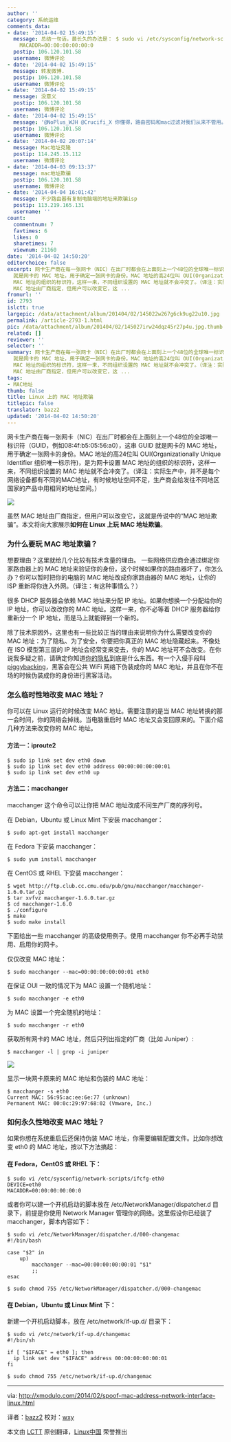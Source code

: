 ```yaml
---
author: ''
category: 系统运维
comments_data:
- date: '2014-04-02 15:49:15'
  message: 总结一句话，最长久的办法是： $ sudo vi /etc/sysconfig/network-scripts/ifcfg-eth0 DEVICE=eth0
    MACADDR=00:00:00:00:00:0
  postip: 106.120.101.58
  username: 微博评论
- date: '2014-04-02 15:49:15'
  message: 转发微博.
  postip: 106.120.101.58
  username: 微博评论
- date: '2014-04-02 15:49:15'
  message: 没意义
  postip: 106.120.101.58
  username: 微博评论
- date: '2014-04-02 15:49:15'
  message: '@NoPlus_WJH @Crucifi_X 你懂得，路由密码和mac过滤对我们从来不管用。'
  postip: 106.120.101.58
  username: 微博评论
- date: '2014-04-02 20:07:14'
  message: Mac地址克隆
  postip: 114.245.15.112
  username: 微博评论
- date: '2014-04-03 09:13:37'
  message: mac地址欺骗
  postip: 106.120.101.58
  username: 微博评论
- date: '2014-04-04 16:01:42'
  message: 不少路由器有复制电脑端的地址来欺骗isp
  postip: 113.219.165.131
  username: ''
count:
  commentnum: 7
  favtimes: 6
  likes: 0
  sharetimes: 7
  viewnum: 21160
date: '2014-04-02 14:50:20'
editorchoice: false
excerpt: 网卡生产商在每一张网卡（NIC）在出厂时都会在上面刻上一个48位的全球唯一标识符（GUID，例如08:4f:b5:05:56:a0），这串 GUID
  就是网卡的 MAC 地址，用于确定一张网卡的身份。MAC 地址的高24位叫 OUI(Organizationally Unique Identifier 组织唯一标示符)，是为网卡设置
  MAC 地址的组织的标识符，这样一来，不同组织设置的 MAC 地址就不会冲突了。（译注：实际生产中，并不是每个网络设备都有不同的MAC地址，有时候地址空间不足，生产商会给发往不同地区国家的产品中用相同的地址空间。）  虽然
  MAC 地址由厂商指定，但用户可以改变它，这 ...
fromurl: ''
id: 2793
islctt: true
largepic: /data/attachment/album/201404/02/145022w267g6ck9ug22u10.jpg
permalink: /article-2793-1.html
pic: /data/attachment/album/201404/02/145027irw24dqz45r27p4u.jpg.thumb.jpg
related: []
reviewer: ''
selector: ''
summary: 网卡生产商在每一张网卡（NIC）在出厂时都会在上面刻上一个48位的全球唯一标识符（GUID，例如08:4f:b5:05:56:a0），这串 GUID
  就是网卡的 MAC 地址，用于确定一张网卡的身份。MAC 地址的高24位叫 OUI(Organizationally Unique Identifier 组织唯一标示符)，是为网卡设置
  MAC 地址的组织的标识符，这样一来，不同组织设置的 MAC 地址就不会冲突了。（译注：实际生产中，并不是每个网络设备都有不同的MAC地址，有时候地址空间不足，生产商会给发往不同地区国家的产品中用相同的地址空间。）  虽然
  MAC 地址由厂商指定，但用户可以改变它，这 ...
tags:
- MAC地址
thumb: false
title: Linux 上的 MAC 地址欺骗
titlepic: false
translator: bazz2
updated: '2014-04-02 14:50:20'
---
```


网卡生产商在每一张网卡（NIC）在出厂时都会在上面刻上一个48位的全球唯一标识符（GUID，例如08:4f:b5:05:56:a0），这串 GUID 就是网卡的 MAC 地址，用于确定一张网卡的身份。MAC 地址的高24位叫 OUI(Organizationally Unique Identifier 组织唯一标示符)，是为网卡设置 MAC 地址的组织的标识符，这样一来，不同组织设置的 MAC 地址就不会冲突了。（译注：实际生产中，并不是每个网络设备都有不同的MAC地址，有时候地址空间不足，生产商会给发往不同地区国家的产品中用相同的地址空间。）


![](/data/attachment/album/201404/02/145022w267g6ck9ug22u10.jpg)


虽然 MAC 地址由厂商指定，但用户可以改变它，这就是传说中的“MAC 地址欺骗”。本文将向大家展示**如何在 Linux 上玩 MAC 地址欺骗**。


### 为什么要玩 MAC 地址欺骗？


想要理由？这里就给几个比较有技术含量的理由。 一些网络供应商会通过绑定你家路由器上的 MAC 地址来验证你的身份，这个时候如果你的路由器坏了，你怎么办？你可以暂时把你的电脑的 MAC 地址改成你家路由器的 MAC 地址，让你的 ISP 重新将你连入外网。（译注：有这种事情么？）


很多 DHCP 服务器会依赖 MAC 地址来分配 IP 地址。如果你想换一个分配给你的 IP 地址，你可以改改你的 MAC 地址。这样一来，你不必等着 DHCP 服务器给你重新分一个 IP 地址，而是马上就能得到一个新的。


除了技术原因外，这里也有一些比较正当的理由来说明你为什么需要改变你的 MAC 地址：为了隐私、为了安全，你要把你真正的 MAC 地址隐藏起来。不像处在 ISO 模型第三层的 IP 地址会经常变来变去，你的 MAC 地址可不会改变。在你说我多疑之前，请确定你知道[你的隐私](http://www.identityblog.com/?p=1131)到底是什么东西。有一个入侵手段叫 [piggybacking](http://en.wikipedia.org/wiki/Piggybacking_(Internet_access))，黑客会在公共 WiFi 网络下伪装成你的 MAC 地址，并且在你不在场的时候伪装成你的身份进行黑客活动。


### 怎么临时性地改变 MAC 地址？


你可以在 Linux 运行的时候改变 MAC 地址。需要注意的是当 MAC 地址转换的那一会时间，你的网络会掉线。当电脑重启时 MAC 地址又会变回原来的。下面介绍几种方法来改变你的 MAC 地址。


#### 方法一：iproute2



```
$ sudo ip link set dev eth0 down
$ sudo ip link set dev eth0 address 00:00:00:00:00:01
$ sudo ip link set dev eth0 up 

```

#### 方法二：macchanger


macchanger 这个命令可以让你把 MAC 地址改成不同生产厂商的序列号。


在 Debian，Ubuntu 或 Linux Mint 下安装 macchanger：



```
$ sudo apt-get install macchanger 

```

在 Fedora 下安装 macchanger：



```
$ sudo yum install macchanger 

```

在 CentOS 或 RHEL 下安装 macchanger：



```
$ wget http://ftp.club.cc.cmu.edu/pub/gnu/macchanger/macchanger-1.6.0.tar.gz
$ tar xvfvz macchanger-1.6.0.tar.gz
$ cd macchanger-1.6.0 
$ ./configure
$ make
$ sudo make install 

```

下面给出一些 macchanger 的高级使用例子。使用 macchanger 你不必再手动禁用、启用你的网卡。


仅仅改变 MAC 地址：



```
$ sudo macchanger --mac=00:00:00:00:00:01 eth0 

```

在保证 OUI 一致的情况下为 MAC 设置一个随机地址：



```
$ sudo macchanger -e eth0 

```

为 MAC 设置一个完全随机的地址：



```
$ sudo macchanger -r eth0 

```

获取所有网卡的 MAC 地址，然后只列出指定的厂商（比如 Juniper）:



```
$ macchanger -l | grep -i juniper 

```

![](/data/attachment/album/201404/02/145027irw24dqz45r27p4u.jpg)


显示一块网卡原来的 MAC 地址和伪装的 MAC 地址：



```
$ macchanger -s eth0  
Current MAC: 56:95:ac:ee:6e:77 (unknown)   
Permanent MAC: 00:0c:29:97:68:02 (Vmware, Inc.)
```

### 如何永久性地改变 MAC 地址？


如果你想在系统重启后还保持伪装 MAC 地址，你需要编辑配置文件。比如你想改变 eth0 的 MAC 地址，按以下方法搞起：


#### 在 Fedora，CentOS 或 RHEL 下：



```
$ sudo vi /etc/sysconfig/network-scripts/ifcfg-eth0
DEVICE=eth0
MACADDR=00:00:00:00:00:0
```

或者你可以建一个开机启动的脚本放在 /etc/NetworkManager/dispatcher.d 目录下，前提是你使用 Network Manager 管理你的网络。这里假设你已经装了 macchanger，脚本内容如下：



```
$ sudo vi /etc/NetworkManager/dispatcher.d/000-changemac
#!/bin/bash

case "$2" in
    up)
        macchanger --mac=00:00:00:00:00:01 "$1"
        ;;
esac
```


```
$ sudo chmod 755 /etc/NetworkManager/dispatcher.d/000-changemac 

```

#### 在 Debian，Ubuntu 或 Linux Mint 下：


新建一个开机启动脚本，放在 /etc/network/if-up.d/ 目录下：



```
$ sudo vi /etc/network/if-up.d/changemac 
#!/bin/sh

if [ "$IFACE" = eth0 ]; then
  ip link set dev "$IFACE" address 00:00:00:00:00:01
fi
```


```
$ sudo chmod 755 /etc/network/if-up.d/changemac 

```



---


via: <http://xmodulo.com/2014/02/spoof-mac-address-network-interface-linux.html>


译者：[bazz2](https://github.com/bazz2) 校对：[wxy](https://github.com/wxy)


本文由 [LCTT](https://github.com/LCTT/TranslateProject) 原创翻译，[Linux中国](http://linux.cn/) 荣誉推出
